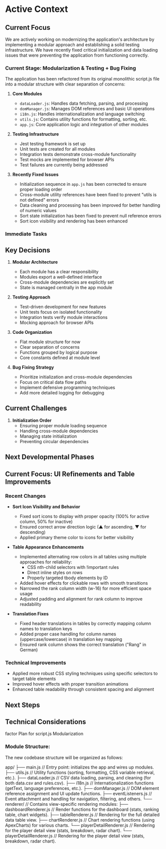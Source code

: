 # Active Context

## Current Focus

We are actively working on modernizing the application's architecture by implementing a modular approach and establishing a solid testing infrastructure. We have recently fixed critical initialization and data loading issues that were preventing the application from functioning correctly.

### Current Stage: Modularization & Testing + Bug Fixing

The application has been refactored from its original monolithic script.js file into a modular structure with clear separation of concerns:

1. **Core Modules**
   - `dataLoader.js`: Handles data fetching, parsing, and processing
   - `domManager.js`: Manages DOM references and basic UI operations
   - `i18n.js`: Handles internationalization and language switching
   - `utils.js`: Contains utility functions for formatting, sorting, etc.
   - `app.js`: Core application logic and integration of other modules

2. **Testing Infrastructure**
   - Jest testing framework is set up
   - Unit tests are created for all modules
   - Integration tests demonstrate cross-module functionality
   - Test mocks are implemented for browser APIs
   - Test failures are currently being addressed

3. **Recently Fixed Issues**
   - Initialization sequence in `app.js` has been corrected to ensure proper loading order
   - Cross-module utility references have been fixed to prevent "utils is not defined" errors
   - Data cleaning and processing has been improved for better handling of numeric values
   - Sort state initialization has been fixed to prevent null reference errors
   - Sort icon visibility and rendering has been enhanced

### Immediate Tasks

## Key Decisions

1. **Modular Architecture**
   - Each module has a clear responsibility
   - Modules export a well-defined interface
   - Cross-module dependencies are explicitly set
   - State is managed centrally in the app module

2. **Testing Approach**
   - Test-driven development for new features
   - Unit tests focus on isolated functionality
   - Integration tests verify module interactions
   - Mocking approach for browser APIs

3. **Code Organization**
   - Flat module structure for now
   - Clear separation of concerns
   - Functions grouped by logical purpose
   - Core constants defined at module level

4. **Bug Fixing Strategy**
   - Prioritize initialization and cross-module dependencies
   - Focus on critical data flow paths
   - Implement defensive programming techniques
   - Add more detailed logging for debugging

## Current Challenges

1. **Initialization Order**
   - Ensuring proper module loading sequence
   - Handling cross-module dependencies
   - Managing state initialization
   - Preventing circular dependencies

## Next Developmental Phases


## Current Focus: UI Refinements and Table Improvements

### Recent Changes
- **Sort Icon Visibility and Behavior**
  - Fixed sort icons to display with proper opacity (100% for active column, 50% for inactive)
  - Ensured correct arrow direction logic (▲ for ascending, ▼ for descending)
  - Applied primary theme color to icons for better visibility

- **Table Appearance Enhancements**
  - Implemented alternating row colors in all tables using multiple approaches for reliability:
    - CSS nth-child selectors with !important rules
    - Direct inline styles on rows
    - Properly targeted tbody elements by ID
  - Added hover effects for clickable rows with smooth transitions
  - Narrowed the rank column width (w-16) for more efficient space usage
  - Adjusted padding and alignment for rank column to improve readability

- **Translation Fixes**
  - Fixed header translations in tables by correctly mapping column names to translation keys
  - Added proper case handling for column names (uppercase/lowercase) in translation key mapping
  - Ensured rank column shows the correct translation ("Rang" in German)

### Technical Improvements
- Applied more robust CSS styling techniques using specific selectors to target table elements
- Improved hover effects with proper transition animations
- Enhanced table readability through consistent spacing and alignment


## Next Steps


## Technical Considerations
factor Plan for script.js Modularization



### Module Structure:

The new codebase structure will be organized as follows:

app/
├── main.js               // Entry point: initializes the app and wires up modules.
├── utils.js              // Utility functions (sorting, formatting, CSS variable retrieval, etc.).
├── dataLoader.js         // CSV data loading, parsing, and cleaning (for both data.csv and rules.csv).
├── i18n.js               // Internationalization functions (getText, language preferences, etc.).
├── domManager.js         // DOM element reference assignment and UI update functions.
├── eventListeners.js     // Event attachment and handling for navigation, filtering, and others.
└── renderer/             // Contains view-specific rendering modules:
    ├── dashboardRenderer.js      // Render functions for the dashboard (stats, ranking table, chart widgets).
    ├── tableRenderer.js          // Rendering for the full detailed data table view.
    ├── chartRenderer.js          // Chart rendering functions (using ApexCharts) for various charts.
    └── playerDetailRenderer.js   // Rendering for the player detail view (stats, breakdown, radar chart).
    └── playerDetailRenderer.js   // Rendering for the player detail view (stats, breakdown, radar chart).